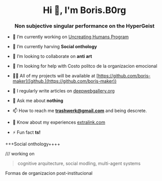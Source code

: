 <h1 align="center">Hi 👋, I'm Boris.B0rg</h1>
<h3 align="center">Non subjective singular performance on the HyperGeist</h3>

- 🔭 I’m currently working on [Uncreating Humans Program](hypergeist.org)

- 🌱 I’m currently harving  **Social onthology**

- 👯 I’m looking to collaborate on **anti art**

- 🤝 I’m looking for help with Costo politco de la organizacion emocional

- 👨‍💻 All of my projects will be available at [https://github.com/boris-maker]([github.](https://github.com/boris-maker))

- 📝 I regularly write articles on [deepwebgallery.org](deepwebgallery.org)

- 💬 Ask me about **nothing**

- 📫 How to reach me **trashwerk@gmail.com** and being descrete.

- 📄 Know about my experiences [extralink.com](extralink.com)

- ⚡ Fun fact **ts!**



+++Social onthology++++


/// working on 

> cognitive arquitecture, 
social modling, 
multi-agent systems



Formas de organizacion post-institucional
